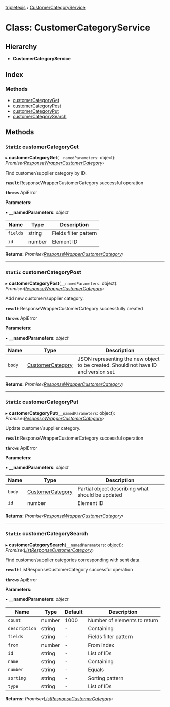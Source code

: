 [tripletexjs](../README.md) › [CustomerCategoryService](customercategoryservice.md)

# Class: CustomerCategoryService

## Hierarchy

* **CustomerCategoryService**

## Index

### Methods

* [customerCategoryGet](customercategoryservice.md#static-customercategoryget)
* [customerCategoryPost](customercategoryservice.md#static-customercategorypost)
* [customerCategoryPut](customercategoryservice.md#static-customercategoryput)
* [customerCategorySearch](customercategoryservice.md#static-customercategorysearch)

## Methods

### `Static` customerCategoryGet

▸ **customerCategoryGet**(`__namedParameters`: object): *Promise‹[ResponseWrapperCustomerCategory](../interfaces/responsewrappercustomercategory.md)›*

Find customer/supplier category by ID.

**`result`** ResponseWrapperCustomerCategory successful operation

**`throws`** ApiError

**Parameters:**

▪ **__namedParameters**: *object*

Name | Type | Description |
------ | ------ | ------ |
`fields` | string | Fields filter pattern |
`id` | number | Element ID |

**Returns:** *Promise‹[ResponseWrapperCustomerCategory](../interfaces/responsewrappercustomercategory.md)›*

___

### `Static` customerCategoryPost

▸ **customerCategoryPost**(`__namedParameters`: object): *Promise‹[ResponseWrapperCustomerCategory](../interfaces/responsewrappercustomercategory.md)›*

Add new customer/supplier category.

**`result`** ResponseWrapperCustomerCategory successfully created

**`throws`** ApiError

**Parameters:**

▪ **__namedParameters**: *object*

Name | Type | Description |
------ | ------ | ------ |
`body` | [CustomerCategory](../interfaces/customercategory.md) | JSON representing the new object to be created. Should not have ID and version set. |

**Returns:** *Promise‹[ResponseWrapperCustomerCategory](../interfaces/responsewrappercustomercategory.md)›*

___

### `Static` customerCategoryPut

▸ **customerCategoryPut**(`__namedParameters`: object): *Promise‹[ResponseWrapperCustomerCategory](../interfaces/responsewrappercustomercategory.md)›*

Update customer/supplier category.

**`result`** ResponseWrapperCustomerCategory successful operation

**`throws`** ApiError

**Parameters:**

▪ **__namedParameters**: *object*

Name | Type | Description |
------ | ------ | ------ |
`body` | [CustomerCategory](../interfaces/customercategory.md) | Partial object describing what should be updated |
`id` | number | Element ID |

**Returns:** *Promise‹[ResponseWrapperCustomerCategory](../interfaces/responsewrappercustomercategory.md)›*

___

### `Static` customerCategorySearch

▸ **customerCategorySearch**(`__namedParameters`: object): *Promise‹[ListResponseCustomerCategory](../interfaces/listresponsecustomercategory.md)›*

Find customer/supplier categories corresponding with sent data.

**`result`** ListResponseCustomerCategory successful operation

**`throws`** ApiError

**Parameters:**

▪ **__namedParameters**: *object*

Name | Type | Default | Description |
------ | ------ | ------ | ------ |
`count` | number | 1000 | Number of elements to return |
`description` | string | - | Containing |
`fields` | string | - | Fields filter pattern |
`from` | number | - | From index |
`id` | string | - | List of IDs |
`name` | string | - | Containing |
`number` | string | - | Equals |
`sorting` | string | - | Sorting pattern |
`type` | string | - | List of IDs |

**Returns:** *Promise‹[ListResponseCustomerCategory](../interfaces/listresponsecustomercategory.md)›*

